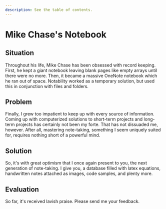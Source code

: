 ```yaml
---
description: See the table of contents.
---
```


# Mike Chase's Notebook

## Situation

Throughout his life, Mike Chase has been obsessed with record keeping. First, he kept a giant notebook leaving blank pages like empty arrays until there were no more. Then, it became a massive OneNote notebook which he ran out of space. Notability worked as a temporary solution, but used this in conjunction with files and folders.

## Problem

Finally, I grew too impatient to keep up with every source of information. Coming up with computerized solutions to short-term projects and long-term projects has certainly not been my forte. That has not dissuaded me, however. After all, mastering note-taking, something I seem uniquely suited for, requires nothing short of a powerful mind.

## Solution

So, it's with great optimism that I once again present to you, the next generation of note-taking. I give you, a database filled with latex equations, handwritten notes attached as images, code samples, and plenty more.

## Evaluation

So far, it's received lavish praise. Please send me your feedback.

